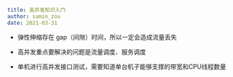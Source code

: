 ```yaml
title: 高并发知识入门
author: samin_zou
date: 2021-03-31
```

- 弹性伸缩存在 gap（间隙）时间，所以一定会造成流量丢失

- 高并发重点要解决的问题是流量调度、服务调度

- 单机进行高并发接口测试，需要知道单台机子能够支撑的带宽和CPU线程数量

